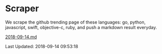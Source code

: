 # Scraper

We scrape the github trending page of these languages: go, python, javascript, swift, objective-c, ruby, and push a markdown result everyday.

[2018-09-14.md](https://github.com/henson/Scraper/blob/master/2018-09-14.md)

Last Updated: 2018-09-14 09:53:18